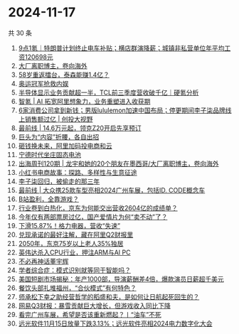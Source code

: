 # 2024-11-17

共 30 条

<!-- BEGIN 36KR -->
<!-- 最后更新时间 2024-11-17 05:01:04 +0800 -->
1. [9点1氪｜特朗普计划终止电车补贴；横店群演降薪；城镇非私营单位年平均工资120698元](https://36kr.com/p/3038329812594946)
1. [大厂离职博主，卷向海外](https://36kr.com/p/3037330281820417)
1. [58岁重返擂台，泰森能赚1.4亿？](https://36kr.com/p/3038401422864392)
1. [奥运冠军抢救内娱](https://36kr.com/p/3037702399897602)
1. [半导体显示业务贡献超一半，TCL前三季度营收破千亿｜硬氪分析](https://36kr.com/p/3037246143819779)
1. [智氪 | AI 拓宽阿里想象力，业务重塑进入收获期](https://36kr.com/p/3038441842814984)
1. [6家消费公司拿到新钱；男版lululemon加速中国布局；停更期间李子柒品牌线上销售额过亿 | 创投大视野](https://36kr.com/p/3038865115607304)
1. [最前线 | 14.6万元起，领克Z20开启先享预订](https://36kr.com/p/3038523504193538)
1. [巨头为“内容”折腰，各自出招](https://36kr.com/p/3037762305162752)
1. [砸钱换未来，阿里加码投电商和云](https://36kr.com/p/3037594256552196)
1. [宁德时代坐庄固态电池](https://36kr.com/p/3037798084001544)
1. [出海周刊120期 | 龙宇和她的20个朋友在墨西哥/大厂离职博主，卷向海外](https://36kr.com/p/3037044535832832)
1. [小红书电商故事：探路、多样性与生意征途](https://36kr.com/p/3038278872330498)
1. [李子柒回归，被偷走的那三年](https://36kr.com/p/3037660779475204)
1. [最前线 | 大众携25款车型亮相2024广州车展，包括ID. CODE概念车](https://36kr.com/p/3038507612778760)
1. [B站盈利，全靠游戏？](https://36kr.com/p/3037838952525825)
1. [行业卷到白热化，京东为何能交出营收2604亿的成绩单？](https://36kr.com/p/3037674804113668)
1. [今年仅有两部票房过亿，国产爱情片为何“卖不动”了？](https://36kr.com/p/3037762192764934)
1. [下滑15.87%！格力电器，营收“失速”](https://36kr.com/p/3035528551265157)
1. [兑现承诺的最好注解，藏在阿里Q2财报里](https://36kr.com/p/3037786152349697)
1. [2050年，东京75岁以上老人35%独居](https://36kr.com/p/3038338563305477)
1. [英伟达杀入CPU行业，押注ARM与AI PC](https://36kr.com/p/3030482754741760)
1. [不必再神话董宇辉](https://36kr.com/p/3028486843544455)
1. [学者综合症：模式识别就等同于智能吗？](https://36kr.com/p/3031605193008390)
1. [美国短剧市场揭秘：年产1000部，导演薪酬差4倍，爆款演员日薪超千美元](https://36kr.com/p/3037044608856966)
1. [餐饮头部扎堆福州，“合伙模式”有何特色？](https://36kr.com/p/3028893916722309)
1. [师承松下幸之助经营哲学的稻盛和夫，是如何让日航起死回生的？](https://36kr.com/p/3037727013941506)
1. [网易Q3财报：暴雪贡献巨大增长，但游戏收入同比下降](https://36kr.com/p/3036361065984004)
1. [看完广州车展，希望是否该重新燃起？丨“油车”不死](https://36kr.com/p/3038423784271878)
1. [远光软件11月15日放量下跌3.13%；远光软件亮相2024电力数字化大会](https://36kr.com/p/3037915529981957)
<!-- END 36KR -->